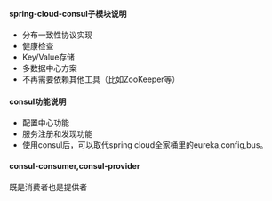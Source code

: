#### spring-cloud-consul子模块说明
- 分布一致性协议实现 
- 健康检查 
- Key/Value存储 
- 多数据中心方案 
- 不再需要依赖其他工具（比如ZooKeeper等）
#### consul功能说明
- 配置中心功能
- 服务注册和发现功能 
- 使用consul后，可以取代spring cloud全家桶里的eureka,config,bus。

#### consul-consumer,consul-provider
既是消费者也是提供者